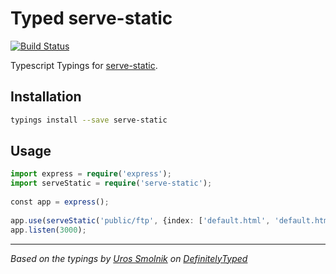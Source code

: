 # Typed serve-static
[![Build Status](https://travis-ci.org/felixfbecker/typed-serve-static.svg?branch=master)](https://travis-ci.org/felixfbecker/typed-serve-static)

Typescript Typings for [serve-static](https://www.npmjs.com/package/serve-static).

## Installation
```sh
typings install --save serve-static
```

## Usage

```ts
import express = require('express');
import serveStatic = require('serve-static');
 
const app = express();
 
app.use(serveStatic('public/ftp', {index: ['default.html', 'default.htm']}));
app.listen(3000);
```

---------------------------------------

_Based on the typings by [Uros Smolnik](https://github.com/urossmolnik) on [DefinitelyTyped](https://github.com/DefinitelyTyped/DefinitelyTyped)_
